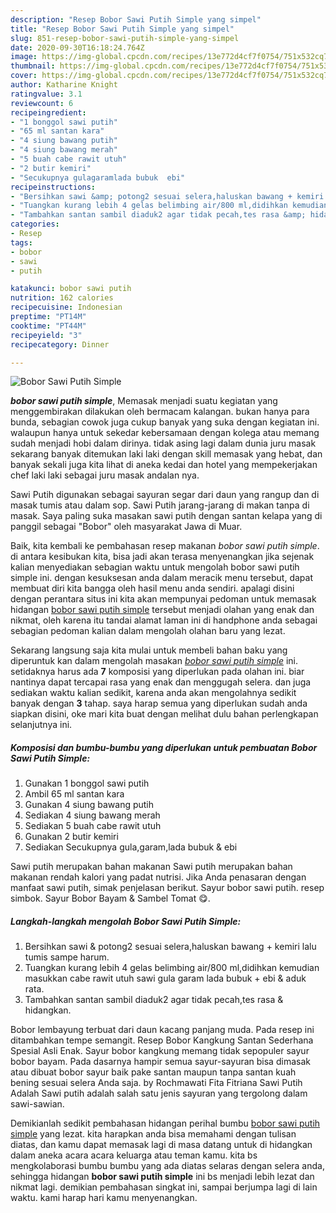 ```yaml
---
description: "Resep Bobor Sawi Putih Simple yang simpel"
title: "Resep Bobor Sawi Putih Simple yang simpel"
slug: 851-resep-bobor-sawi-putih-simple-yang-simpel
date: 2020-09-30T16:18:24.764Z
image: https://img-global.cpcdn.com/recipes/13e772d4cf7f0754/751x532cq70/bobor-sawi-putih-simple-foto-resep-utama.jpg
thumbnail: https://img-global.cpcdn.com/recipes/13e772d4cf7f0754/751x532cq70/bobor-sawi-putih-simple-foto-resep-utama.jpg
cover: https://img-global.cpcdn.com/recipes/13e772d4cf7f0754/751x532cq70/bobor-sawi-putih-simple-foto-resep-utama.jpg
author: Katharine Knight
ratingvalue: 3.1
reviewcount: 6
recipeingredient:
- "1 bonggol sawi putih"
- "65 ml santan kara"
- "4 siung bawang putih"
- "4 siung bawang merah"
- "5 buah cabe rawit utuh"
- "2 butir kemiri"
- "Secukupnya gulagaramlada bubuk  ebi"
recipeinstructions:
- "Bersihkan sawi &amp; potong2 sesuai selera,haluskan bawang + kemiri lalu tumis sampe harum."
- "Tuangkan kurang lebih 4 gelas belimbing air/800 ml,didihkan kemudian masukkan cabe rawit utuh sawi gula garam lada bubuk + ebi &amp; aduk rata."
- "Tambahkan santan sambil diaduk2 agar tidak pecah,tes rasa &amp; hidangkan."
categories:
- Resep
tags:
- bobor
- sawi
- putih

katakunci: bobor sawi putih 
nutrition: 162 calories
recipecuisine: Indonesian
preptime: "PT14M"
cooktime: "PT44M"
recipeyield: "3"
recipecategory: Dinner

---
```



![Bobor Sawi Putih Simple](https://img-global.cpcdn.com/recipes/13e772d4cf7f0754/751x532cq70/bobor-sawi-putih-simple-foto-resep-utama.jpg)

<b><i>bobor sawi putih simple</i></b>, Memasak menjadi suatu kegiatan yang menggembirakan dilakukan oleh bermacam kalangan. bukan hanya para bunda, sebagian cowok juga cukup banyak yang suka dengan kegiatan ini. walaupun hanya untuk sekedar kebersamaan dengan kolega atau memang sudah menjadi hobi dalam dirinya. tidak asing lagi dalam dunia juru masak sekarang banyak ditemukan laki laki dengan skill memasak yang hebat, dan banyak sekali juga kita lihat di aneka kedai dan hotel yang mempekerjakan chef laki laki sebagai juru masak andalan nya.

Sawi Putih digunakan sebagai sayuran segar dari daun yang rangup dan di masak tumis atau dalam sop. Sawi Putih jarang-jarang di makan tanpa di masak. Saya paling suka masakan sawi putih dengan santan kelapa yang di panggil sebagai &#34;Bobor&#34; oleh masyarakat Jawa di Muar.

Baik, kita kembali ke pembahasan resep makanan <i>bobor sawi putih simple</i>. di antara kesibukan kita, bisa jadi akan terasa menyenangkan jika sejenak kalian menyediakan sebagian waktu untuk mengolah bobor sawi putih simple ini. dengan kesuksesan anda dalam meracik menu tersebut, dapat membuat diri kita bangga oleh hasil menu anda sendiri. apalagi disini dengan perantara situs ini kita akan mempunyai pedoman untuk memasak hidangan <u>bobor sawi putih simple</u> tersebut menjadi olahan yang enak dan nikmat, oleh karena itu tandai alamat laman ini di handphone anda sebagai sebagian pedoman kalian dalam mengolah olahan baru yang lezat.


Sekarang langsung saja kita mulai untuk membeli bahan baku yang diperuntuk kan dalam mengolah masakan <u><i>bobor sawi putih simple</i></u> ini. setidaknya harus ada <b>7</b> komposisi yang diperlukan pada olahan ini. biar nantinya dapat tercapai rasa yang enak dan menggugah selera. dan juga sediakan waktu kalian sedikit, karena anda akan mengolahnya sedikit banyak dengan <b>3</b> tahap. saya harap semua yang diperlukan sudah anda siapkan disini, oke mari kita buat dengan melihat dulu bahan perlengkapan selanjutnya ini.

<!--inarticleads1-->

##### Komposisi dan bumbu-bumbu yang diperlukan untuk pembuatan Bobor Sawi Putih Simple:

1. Gunakan 1 bonggol sawi putih
1. Ambil 65 ml santan kara
1. Gunakan 4 siung bawang putih
1. Sediakan 4 siung bawang merah
1. Sediakan 5 buah cabe rawit utuh
1. Gunakan 2 butir kemiri
1. Sediakan Secukupnya gula,garam,lada bubuk &amp; ebi


Sawi putih merupakan bahan makanan Sawi putih merupakan bahan makanan rendah kalori yang padat nutrisi. Jika Anda penasaran dengan manfaat sawi putih, simak penjelasan berikut. Sayur bobor sawi putih. resep simbok. Sayur Bobor Bayam &amp; Sambel Tomat 😋. 

<!--inarticleads2-->

##### Langkah-langkah mengolah Bobor Sawi Putih Simple:

1. Bersihkan sawi &amp; potong2 sesuai selera,haluskan bawang + kemiri lalu tumis sampe harum.
1. Tuangkan kurang lebih 4 gelas belimbing air/800 ml,didihkan kemudian masukkan cabe rawit utuh sawi gula garam lada bubuk + ebi &amp; aduk rata.
1. Tambahkan santan sambil diaduk2 agar tidak pecah,tes rasa &amp; hidangkan.


Bobor lembayung terbuat dari daun kacang panjang muda. Pada resep ini ditambahkan tempe semangit. Resep Bobor Kangkung Santan Sederhana Spesial Asli Enak. Sayur bobor kangkung memang tidak sepopuler sayur bobor bayam. Pada dasarnya hampir semua sayur-sayuran bisa dimasak atau dibuat bobor sayur baik pake santan maupun tanpa santan kuah bening sesuai selera Anda saja. by Rochmawati Fita Fitriana Sawi Putih Adalah Sawi putih adalah salah satu jenis sayuran yang tergolong dalam sawi-sawian. 

Demikianlah sedikit pembahasan hidangan perihal bumbu <u>bobor sawi putih simple</u> yang lezat. kita harapkan anda bisa memahami dengan tulisan diatas, dan kamu dapat memasak lagi di masa datang untuk di hidangkan dalam aneka acara acara keluarga atau teman kamu. kita bs mengkolaborasi bumbu bumbu yang ada diatas selaras dengan selera anda, sehingga hidangan <b>bobor sawi putih simple</b> ini bs menjadi lebih lezat dan nikmat lagi. demikian pembahasan singkat ini, sampai berjumpa lagi di lain waktu. kami harap hari kamu menyenangkan.
